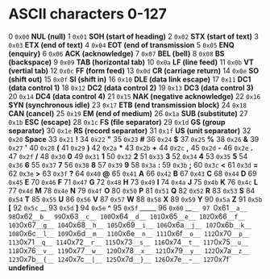 
# ASCII characters 0-127

  0 `0x00` __NUL (null)__
  1 `0x01` __SOH (start of heading)__
  2 `0x02` __STX (start of text)__
  3 `0x03` __ETX (end of text)__
  4 `0x04` __EOT (end of transmission__
  5 `0x05` __ENQ (enquiry)__
  6 `0x06` __ACK (acknowledge)__
  7 `0x07` __BEL (bell)__
  8 `0x08` __BS (backspace)__
  9 `0x09` __TAB (horizontal tab)__
 10 `0x0a` __LF (line feed)__
 11 `0x0b` __VT (vertial tab)__
 12 `0x0c` __FF (form feed)__
 13 `0x0d` __CR (carriage return)__
 14 `0x0e` __SO (shift out)__
 15 `0x0f` __SI (shift in)__
 16 `0x10` __DLE (data link escape)__
 17 `0x11` __DC1 (data control 1)__
 18 `0x12` __DC2 (data control 2)__
 19 `0x13` __DC3 (data control 3)__
 20 `0x14` __DC4 (data control 4)__
 21 `0x15` __NAK (negative acknowledge)__
 22 `0x16` __SYN (synchronous idle)__
 23 `0x17` __ETB (end transmission block)__
 24 `0x18` __CAN (cancel)__
 25 `0x19` __EM (end of medium)__
 26 `0x1a` __SUB (substitute)__
 27 `0x1b` __ESC (escape)__
 28 `0x1c` __FS (file separator)__
 29 `0x1d` __GS (group separator)__
 30 `0x1e` __RS (record separator)__
 31 `0x1f` __US (unit separator)__
 32 `0x20` __Space__
 33 `0x21` __!__
 34 `0x22` __"__
 35 `0x23` __#__
 36 `0x24` __$__
 37 `0x25` __%__
 38 `0x26` __&__
 39 `0x27` __'__
 40 `0x28` __(__
 41 `0x29` __)__
 42 `0x2a` __*__
 43 `0x2b` __+__
 44 `0x2c` __,__
 45 `0x2d` __-__
 46 `0x2e` __.__
 47 `0x2f` __/__
 48 `0x30` __0__
 49 `0x31` __1__
 50 `0x32` __2__
 51 `0x33` __3__
 52 `0x34` __4__
 53 `0x35` __5__
 54 `0x36` __6__
 55 `0x37` __7__
 56 `0x38` __8__
 57 `0x39` __9__
 58 `0x3a` __:__
 59 `0x3b` __;__
 60 `0x3c` __<__
 61 `0x3d` __=__
 62 `0x3e` __>__
 63 `0x3f` __?__
 64 `0x40` __@__
 65 `0x41` __A__
 66 `0x42` __B__
 67 `0x43` __C__
 68 `0x44` __D__
 69 `0x45` __E__
 70 `0x46` __F__
 71 `0x47` __G__
 72 `0x48` __H__
 73 `0x49` __I__
 74 `0x4a` __J__
 75 `0x4b` __K__
 76 `0x4c` __L__
 77 `0x4d` __M__
 78 `0x4e` __N__
 79 `0x4f` __O__
 80 `0x50` __P__
 81 `0x51` __Q__
 82 `0x52` __R__
 83 `0x53` __S__
 84 `0x54` __T__
 85 `0x55` __U__
 86 `0x56` __V__
 87 `0x57` __W__
 88 `0x58` __X__
 89 `0x59` __Y__
 90 `0x5a` __Z__
 91 `0x5b` __[__
 92 `0x5c` __\__
 93 `0x5d` __]__
 94 `0x5e` __^__
 95 `0x5f` _____
 96 `0x60` __`__
 97 `0x61` __a__
 98 `0x62` __b__
 99 `0x63` __c__
100 `0x64` __d__
101 `0x65` __e__
102 `0x66` __f__
103 `0x67` __g__
104 `0x68` __h__
105 `0x69` __i__
106 `0x6a` __j__
107 `0x6b` __k__
108 `0x6c` __l__
109 `0x6d` __m__
110 `0x6e` __n__
111 `0x6f` __o__
112 `0x70` __p__
113 `0x71` __q__
114 `0x72` __r__
115 `0x73` __s__
116 `0x74` __t__
117 `0x75` __u__
118 `0x76` __v__
119 `0x77` __w__
120 `0x78` __x__
121 `0x79` __y__
122 `0x7a` __z__
123 `0x7b` __{__
124 `0x7c` __|__
125 `0x7d` __}__
126 `0x7e` __~__
127 `0x7f` __undefined__
